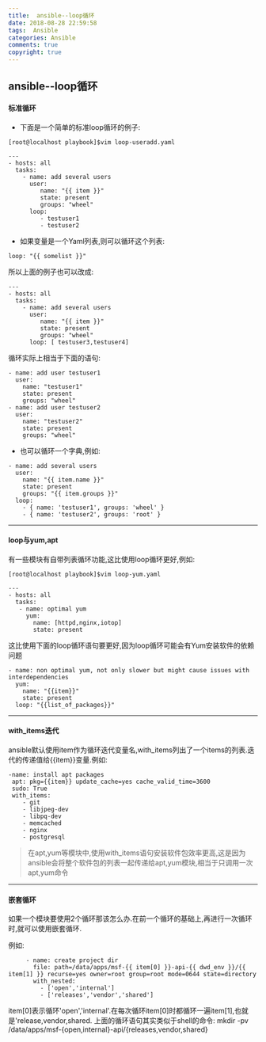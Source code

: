 ```yaml
---
title:  ansible--loop循环
date: 2018-08-28 22:59:58
tags:  Ansible
categories: Ansible
comments: true
copyright: true
---
```


## ansible--loop循环

#### 标准循环

* 下面是一个简单的标准loop循环的例子:

```
[root@localhost playbook]$vim loop-useradd.yaml

---
- hosts: all
  tasks:
    - name: add several users
      user:
         name: "{{ item }}"
         state: present
         groups: "wheel"
      loop:
         - testuser1
         - testuser2
```

<!--more-->

* 如果变量是一个Yaml列表,则可以循环这个列表:

```
loop: "{{ somelist }}"
```

所以上面的例子也可以改成:

```
---
- hosts: all
  tasks:
    - name: add several users
      user:
         name: "{{ item }}"
         state: present
         groups: "wheel"
      loop: [ testuser3,testuser4]

```

循环实际上相当于下面的语句:

```
- name: add user testuser1
  user:
    name: "testuser1"
    state: present
    groups: "wheel"
- name: add user testuser2
  user:
    name: "testuser2"
    state: present
    groups: "wheel"
```



* 也可以循环一个字典,例如:

```
- name: add several users
  user:
    name: "{{ item.name }}"
    state: present
    groups: "{{ item.groups }}"
  loop:
    - { name: 'testuser1', groups: 'wheel' }
    - { name: 'testuser2', groups: 'root' }
```

---

#### loop与yum,apt

有一些模块有自带列表循环功能,这比使用loop循环更好,例如:

```
[root@localhost playbook]$vim loop-yum.yaml

---
- hosts: all
  tasks:
   - name: optimal yum
     yum:
       name: [httpd,nginx,iotop]
       state: present
```

这比使用下面的loop循环语句要更好,因为loop循环可能会有Yum安装软件的依赖问题

```
- name: non optimal yum, not only slower but might cause issues with interdependencies
  yum:
    name: "{{item}}"
    state: present
  loop: "{{list_of_packages}}"
```

---

#### with_items迭代

ansible默认使用item作为循环迭代变量名,with_items列出了一个items的列表.迭代的传递值给{{item}}变量.例如:

```
-name: install apt packages
 apt: pkg={{item}} update_cache=yes cache_valid_time=3600
 sudo: True
 with_items:
    - git
    - libjpeg-dev
    - libpq-dev
    - memcached
    - nginx
    - postgresql
```

> 在apt,yum等模块中,使用with_items语句安装软件包效率更高,这是因为ansible会将整个软件包的列表一起传递给apt,yum模块,相当于只调用一次apt,yum命令

----

#### 嵌套循环

如果一个模块要使用2个循环那该怎么办.在前一个循环的基础上,再进行一次循环时,就可以使用嵌套循环.

例如:

```
     - name: create project dir
       file: path=/data/apps/msf-{{ item[0] }}-api-{{ dwd_env }}/{{ item[1] }} recurse=yes owner=root group=root mode=0644 state=directory
       with_nested:
         - ['open','internal']
         - ['releases','vendor','shared']
```

  item[0]表示循环'open','internal'.在每次循环item[0]时都循环一遍item[1],也就是'release,vendor,shared.
   上面的循环语句其实类似于shell的命令:
   mkdir -pv /data/apps/msf-{open,internal}-api/{releases,vendor,shared}